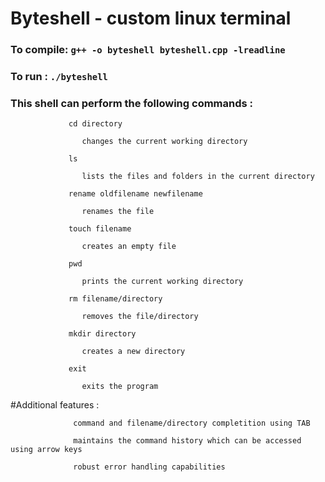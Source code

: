 # Byteshell - custom linux terminal


### To compile: ```g++ -o byteshell byteshell.cpp -lreadline```  
### To run    : ```./byteshell```

### This shell can perform the following commands :
 
                 cd directory
  
                    changes the current working directory  
                  
                 ls
  
                    lists the files and folders in the current directory  
                  
                 rename oldfilename newfilename
  
                    renames the file
  
                 touch filename
  
                    creates an empty file
  
                 pwd
  
                    prints the current working directory
  
                 rm filename/directory
  
                    removes the file/directory
  
                 mkdir directory
  
                    creates a new directory
  
                 exit
  
                    exits the program
  

#Additional features :
 
                  command and filename/directory completition using TAB
  
                  maintains the command history which can be accessed using arrow keys  
                  
                  robust error handling capabilities
